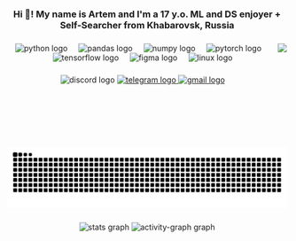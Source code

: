 <h3 align="center">Hi 👋! My name is Artem and I'm a 17 y.o. ML and DS enjoyer + Self-Searcher from Khabarovsk, Russia</h3>

###

<div align="center">
</div>

###

<img align="right" height="187" src="https://i.pinimg.com/originals/ae/31/d2/ae31d2ec20c4040b1b92f7202cf26e4b.gif"  />

###

<div align="center">
  <img src="https://img.shields.io/badge/Python-3776AB?logo=python&logoColor=white&style=for-the-badge" height="30" alt="python logo"  />
  <img width="12" />
  <img src="https://img.shields.io/badge/pandas-150458?logo=pandas&logoColor=white&style=for-the-badge" height="30" alt="pandas logo"  />
  <img width="12" />
  <img src="https://img.shields.io/badge/NumPy-013243?logo=numpy&logoColor=white&style=for-the-badge" height="30" alt="numpy logo"  />
  <img width="12" />
  <img src="https://img.shields.io/badge/PyTorch-EE4C2C?logo=pytorch&logoColor=white&style=for-the-badge" height="30" alt="pytorch logo"  />
  <img width="12" />
  <img src="https://img.shields.io/badge/TensorFlow-FF6F00?logo=tensorflow&logoColor=black&style=for-the-badge" height="30" alt="tensorflow logo"  />
  <img width="12" />
  <img src="https://img.shields.io/badge/Figma-F24E1E?logo=figma&logoColor=white&style=for-the-badge" height="30" alt="figma logo"  />
  <img width="12" />
  <img src="https://img.shields.io/badge/Linux-FCC624?logo=linux&logoColor=black&style=for-the-badge" height="30" alt="linux logo"  />
</div>

###

<div align="center">
  <img src="https://img.shields.io/static/v1?message=Discord&logo=discord&label=&color=7289DA&logoColor=white&labelColor=&style=flat" height="40" alt="discord logo"  />
  <a href="https://t.me/gotsaweq" target="_blank">
    <img src="https://img.shields.io/static/v1?message=Telegram&logo=telegram&label=&color=484848&logoColor=ffffff&labelColor=&style=flat" height="40" alt="telegram logo"  />
  </a>
  <a href="mailto:gotsawe@inbox.ru" target="_blank">
    <img src="https://img.shields.io/static/v1?message=Gmail&logo=gmail&label=&color=D14836&logoColor=white&labelColor=&style=flat" height="40" alt="gmail logo"  />
  </a>
</div>

###

<br clear="both">

<img src="https://raw.githubusercontent.com/gotsaweq/gotsaweq/output/snake.svg" alt="Snake animation" />

###

<div align="center">
  <img src="https://github-readme-stats.vercel.app/api?username=gotsaweq&hide_title=false&hide_rank=false&show_icons=true&include_all_commits=true&count_private=true&disable_animations=false&theme=dracula&locale=en&hide_border=false&order=1" height="150" alt="stats graph"  />
  <img src="https://github-readme-activity-graph.vercel.app/graph?username=gotsaweq&radius=16&theme=react&area=true&order=5" height="300" alt="activity-graph graph"  />
</div>

###
